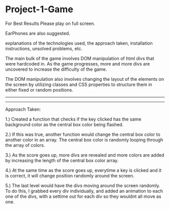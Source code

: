 # Project-1-Game
For Best Results Please play on full screen.

EarPhones are also suggested. 

explanations of the technologies used, the approach taken, installation instructions, unsolved problems, etc.

The main bulk of the game involves DOM manipulation of html divs that were hardcoded in. As the game progresses, more and more divs are uncovered to increase the difficulty of the game.

The DOM manipulation also involves changing the layout of the elements on the screen by utilizing classes and CSS properties to structure them in either fixed or random positions. 

**********************************************************
**********************************************************

Approach Taken: 

1.) Created a function that checks if the key clicked has the same background color as the central box color being flashed. 

2.) If this was true, another function would change the central box color to another color in an array. The central box color is randomly looping through the array of colors. 

3.) As the score goes up, more divs are revealed and more colors are added by increasing the length of the central box color array. 

4.) At the same time as the score goes up, everytime a key is clicked and it is correct, it will  change position randomly around the screen.

5.) The last level would have the divs moving around the screen randomly. To do this, I grabbed every div individually, and added an animation to each one of the divs, with a settime out for each div so they wouldnt all move as one. 